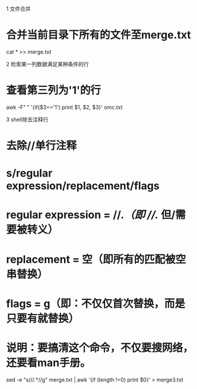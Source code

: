 1 文件合并
# 合并当前目录下所有的文件至merge.txt
cat * >> merge.txt


2 检索某一列数据满足某种条件的行
# 查看第三列为'1'的行
awk -F" " '{if($3=='1') print $1, $2, $3}' omc.txt


3 shell除去注释行
# 去除//单行注释
# s/regular expression/replacement/flags
# regular expression    =   \/\/.*（即 //.* 但/需要被转义）
# replacement           =   空（即所有的匹配被空串替换）
# flags                 =   g（即：不仅仅首次替换，而是只要有就替换）
# 说明：要搞清这个命令，不仅要搜网络，还要看man手册。
sed -e "s/\/\/.*//g" merge.txt | awk '{if (length !=0) print $0}' > merge3.txt